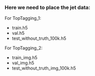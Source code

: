 ### Here we need to place the jet data:

For TopTagging_1:

* train.h5
* val.h5
* test_without_truth_100k.h5


For TopTagging_2:

* train_img.h5
* val_img.h5
* test_without_truth_img_100k.h5
